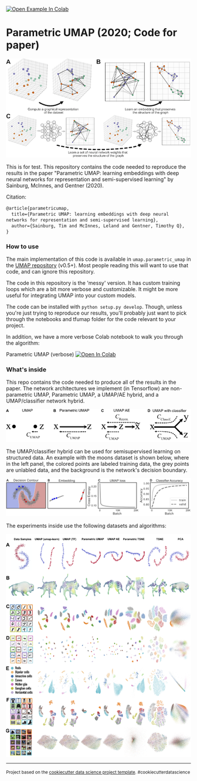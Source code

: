 [![Open Example In Colab](https://colab.research.google.com/assets/colab-badge.svg)](https://colab.research.google.com/drive/1lpdCy7HkC5TRI9LfUtIHBBW8oRO86Nvi?usp=sharing)

Parametric UMAP (2020; Code for paper)
==============================

![parametric-umap-algorithm](images/UMAP-OUTLINE-bot-small.png)


This is for test. This repository contains the code needed to reproduce the results in the paper "Parametric UMAP: learning embeddings with deep neural networks for representation and semi-supervised learning" by Sainburg, McInnes, and Gentner (2020). 

Citation: 

```
@article{parametricumap,
  title={Parametric UMAP: learning embeddings with deep neural networks for representation and semi-supervised learning},
  author={Sainburg, Tim and McInnes, Leland and Gentner, Timothy Q},
}

```

### How to use

The main implementation of this code is available in `umap.parametric_umap` in the [UMAP repository](https://github.com/lmcinnes/umap) (v0.5+). Most people reading this will want to use that code, and can ignore this repository. 

The code in this repository is the 'messy' version. It has custom training loops which are a bit more verbose and customizable. It might be more useful for integrating UMAP into your custom models. 

The code can be installed with `python setup.py develop`. Though, unless you're just trying to reproduce our results, you'll probably just want to pick through the notebooks and tfumap folder for the code relevant to your project. 

In addition, we have a more verbose Colab notebook to walk you through the algorithm:

Parametric UMAP (verbose) [![Open In Colab](https://colab.research.google.com/assets/colab-badge.svg)](https://colab.research.google.com/drive/1lpdCy7HkC5TRI9LfUtIHBBW8oRO86Nvi?usp=sharing)


### What's inside

This repo contains the code needed to produce all of the results in the paper. The network architectures we implement (in Tensorflow) are non-parametric UMAP, Parametric UMAP, a UMAP/AE hybrid, and a UMAP/classifier network hybrid. 

![network-outlines](images/network-outlines.png)

The UMAP/classifier hybrid can be used for semisupervised learning on structured data. An example with the moons dataset is shown below, where in the left panel, the colored points are labeled training data, the grey points are unlabled data, and the background is the network's decision boundary. 

![semisupervised-example](images/semisupervised-s-example.png)


The experiments inside use the following datasets and algorithms:

![datasets](images/projection_examples-all.png)







--------

<p><small>Project based on the <a target="_blank" href="https://drivendata.github.io/cookiecutter-data-science/">cookiecutter data science project template</a>. #cookiecutterdatascience</small></p>
